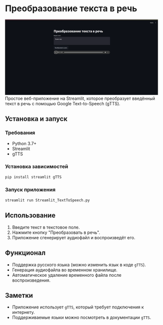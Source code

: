 # Преобразование текста в речь
![Image](https://github.com/KonstantinBA/Testing_modules_for_AI_Chat_bot/raw/main/Google_TextToSpeech_test_folder/image.png)
Простое веб-приложение на Streamlit, которое преобразует введённый текст в речь с помощью Google Text-to-Speech (gTTS).

## Установка и запуск

### Требования
- Python 3.7+
- Streamlit
- gTTS

### Установка зависимостей

```bash
pip install streamlit gTTS
```

### Запуск приложения

```bash
streamlit run Streamlit_TextToSpeech.py
```

## Использование
1. Введите текст в текстовое поле.
2. Нажмите кнопку "Преобразовать в речь".
3. Приложение сгенерирует аудиофайл и воспроизведёт его.

## Функционал
- Поддержка русского языка (можно изменить язык в коде `gTTS`).
- Генерация аудиофайла во временном хранилище.
- Автоматическое удаление временного файла после воспроизведения.

## Заметки
- Приложение использует `gTTS`, который требует подключения к интернету.
- Поддерживаемые языки можно посмотреть в документации `gTTS`.
